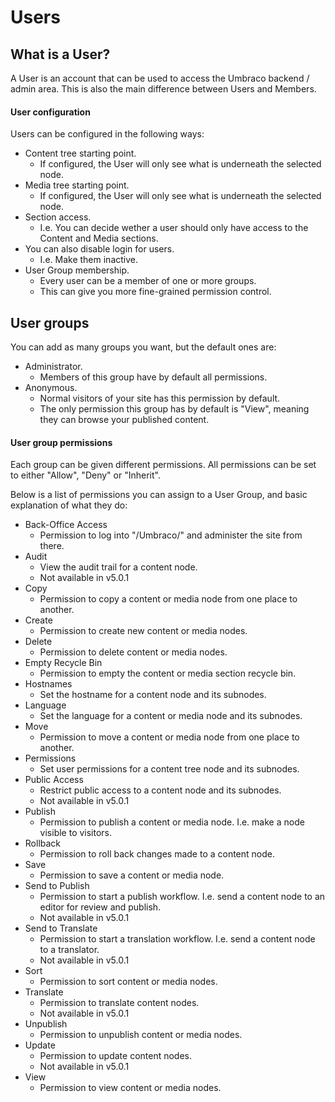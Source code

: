 # Users

## What is a User?
A User is an account that can be used to access the Umbraco backend / admin area.
This is also the main difference between Users and Members. 

#### User configuration
Users can be configured in the following ways:

- Content tree starting point. 
	- If configured, the User will only see what is underneath the selected node.
- Media tree starting point. 
	- If configured, the User will only see what is underneath the selected node.
- Section access. 
	- I.e. You can decide wether a user should only have access to the Content and Media sections.
- You can also disable login for users. 
	- I.e. Make them inactive.
- User Group membership. 
	- Every user can be a member of one or more groups. 
	- This can give you more fine-grained permission control.

## User groups
You can add as many groups you want, but the default ones are:

- Administrator.
	- Members of this group have by default all permissions.
- Anonymous. 
	- Normal visitors of your site has this permission by default.
	- The only permission this group has by default is "View", meaning they can browse your published content.

#### User group permissions
Each group can be given different permissions. 
All permissions can be set to either "Allow", "Deny" or "Inherit".

Below is a list of permissions you can assign to a User Group, and basic explanation of what they do:

- Back-Office Access
	- Permission to log into "/Umbraco/" and administer the site from there.
- Audit
	- View the audit trail for a content node.
	- Not available in v5.0.1
- Copy
	- Permission to copy a content or media node from one place to another.
- Create
	- Permission to create new content or media nodes.
- Delete
	- Permission to delete content or media nodes.
- Empty Recycle Bin
	- Permission to empty the content or media section recycle bin. 
- Hostnames
	- Set the hostname for a content node and its subnodes.
- Language
	- Set the language for a content or media node and its subnodes.
- Move
	- Permission to move a content or media node from one place to another.
- Permissions
	- Set user permissions for a content tree node and its subnodes.
- Public Access
	- Restrict public access to a content node and its subnodes.
	- Not available in v5.0.1
- Publish
	- Permission to publish a content or media node. I.e. make a node visible to visitors.
- Rollback
	- Permission to roll back changes made to a content node.
- Save
	- Permission to save a content or media node.
- Send to Publish
	- Permission to start a publish workflow. I.e. send a content node to an editor for review and publish.
	- Not available in v5.0.1
- Send to Translate
	- Permission to start a translation workflow. I.e. send a content node to a translator.
	- Not available in v5.0.1
- Sort
	- Permission to sort content or media nodes.
- Translate
	- Permission to translate content nodes.
	- Not available in v5.0.1
- Unpublish
	- Permission to unpublish content or media nodes.
- Update
	- Permission to update content nodes.
	- Not available in v5.0.1
- View
	- Permission to view content or media nodes.